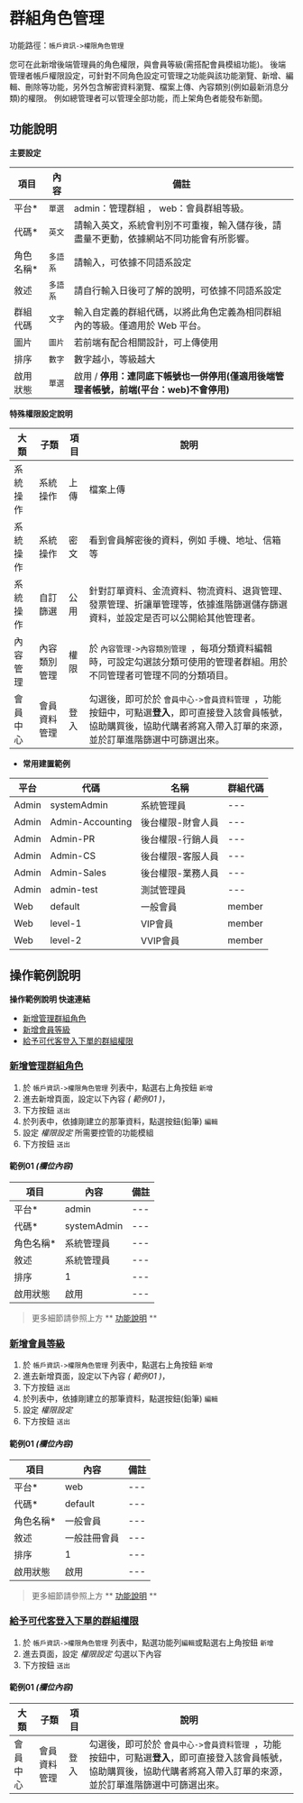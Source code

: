#  群組角色管理

功能路徑：`帳戶資訊->權限角色管理` 

您可在此新增後端管理員的角色權限，與會員等級(需搭配會員模組功能)。 
後端管理者帳戶權限設定，可針對不同角色設定可管理之功能與該功能瀏覽、新增、編輯、刪除等功能，另外包含解密資料瀏覽、檔案上傳、內容類別(例如最新消息分類)的權限。
例如總管理者可以管理全部功能，而上架角色者能發布新聞。



##  功能說明

**主要設定**

| 項目  | 內容 | 備註 |
|---|---|---|
|平台* | `單選`| admin：管理群組 ， web：會員群組等級。|
|代碼*|`英文`|請輸入英文，系統會判別不可重複，輸入儲存後，請盡量不更動，依據網站不同功能會有所影響。|
|角色名稱*|`多語系`|請輸入，可依據不同語系設定|
|敘述|`多語系`|請自行輸入日後可了解的說明，可依據不同語系設定|
|群組代碼|`文字`|輸入自定義的群組代碼，以將此角色定義為相同群組內的等級。僅適用於 Web 平台。|
|圖片|`圖片`|若前端有配合相關設計，可上傳使用|
|排序|`數字`|數字越小，等級越大|
|啟用狀態|`單選`|啟用 / **停用：連同底下帳號也一併停用(僅適用後端管理者帳號，前端(平台：web)不會停用)**|



**特殊權限設定說明**

| 大類  | 子類 | 項目 |  說明 |
|---|---|---|---| 
|系統操作|系統操作|上傳|檔案上傳| 
|系統操作|系統操作|密文|看到會員解密後的資料，例如 手機、地址、信箱等| 
|系統操作|自訂篩選|公用|針對訂單資料、金流資料、物流資料、退貨管理、發票管理、折讓單管理等，依據進階篩選儲存篩選資料，並設定是否可以公開給其他管理者。|
|內容管理|內容類別管理|權限|於 `內容管理->內容類別管理 `，每項分類資料編輯時，可設定勾選該分類可使用的管理者群組。用於不同管理者可管理不同的分類項目。|
|會員中心|會員資料管理|登入|勾選後，即可於於 `會員中心->會員資料管理 `，功能按鈕中，可點選**登入**，即可直接登入該會員帳號，協助購買後，協助代購者將寫入帶入訂單的來源，並於訂單進階篩選中可篩選出來。|


* **常用建置範例**

| 平台  | 代碼 | 名稱 |  群組代碼 |  
|---|---|---|---| 
|Admin|systemAdmin|系統管理員|---| 
|Admin|Admin-Accounting|後台權限-財會人員|---| 
|Admin|Admin-PR|後台權限-行銷人員|---| 
|Admin|Admin-CS|後台權限-客服人員|---| 
|Admin|Admin-Sales|後台權限-業務人員|---| 
|Admin|admin-test|測試管理員|---| 
|Web|default|一般會員|member| 
|Web|level-1|VIP會員|member| 
|Web|level-2|VVIP會員|member| 

## 操作範例說明

**操作範例說明 快速連結**

* [新增管理群組角色](/guide/role#新增管理群組角色)
* [新增會員等級](/guide/role#新增會員等級)
* [給予可代客登入下單的群組權限](/guide/role#給予可代客登入下單的群組權限)

### [新增管理群組角色](/guide/role#新增管理群組角色)

1. 於 `帳戶資訊->權限角色管理` 列表中，點選右上角按鈕 `新增` 
2. 進去新增頁面，設定以下內容 _( 範例01 )_，
3. 下方按鈕 `送出`
4. 於列表中，依據剛建立的那筆資料，點選按鈕(鉛筆) `編輯`
5. 設定 *權限設定* 所需要控管的功能模組
3. 下方按鈕 `送出` 

#### 範例01 _(欄位內容)_

| 項目  | 內容 | 備註 |
|---|---|---|
|平台* |admin|--- |
|代碼*|systemAdmin|--- |
|角色名稱*|系統管理員| ---|
|敘述|系統管理員|--- |
|排序|1|---|
|啟用狀態|啟用|---|

> 更多細節請參照上方 ** [功能說明](/guide/#功能說明) **



### [新增會員等級](/guide/role#新增會員等級)

1. 於  `帳戶資訊->權限角色管理` 列表中，點選右上角按鈕 `新增` 
2. 進去新增頁面，設定以下內容 _( 範例01 )_，
3. 下方按鈕 `送出`
4. 於列表中，依據剛建立的那筆資料，點選按鈕(鉛筆) `編輯`
5. 設定 *權限設定*
3. 下方按鈕 `送出` 

#### 範例01 _(欄位內容)_

| 項目  | 內容 | 備註 |
|---|---|---|
|  平台* |web|--- |
|代碼*|default|--- |
|角色名稱*|一般會員| ---|
|敘述|一般註冊會員|--- |
|排序|1|---|
|啟用狀態|啟用|---|

> 更多細節請參照上方 ** [功能說明](/guide/#功能說明) **


### [給予可代客登入下單的群組權限](/guide/role#給予可代客登入下單的群組權限)

1. 於  `帳戶資訊->權限角色管理` 列表中，點選功能列`編輯`或點選右上角按鈕 `新增` 
2. 進去頁面，設定 *權限設定* 勾選以下內容
3. 下方按鈕 `送出`

#### 範例01 _(欄位內容)_
| 大類  | 子類 | 項目 |  說明 |
|---|---|---|---| 
|會員中心|會員資料管理|登入|勾選後，即可於於 `會員中心->會員資料管理 `，功能按鈕中，可點選**登入**，即可直接登入該會員帳號，協助購買後，協助代購者將寫入帶入訂單的來源，並於訂單進階篩選中可篩選出來。|
